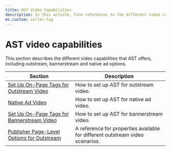 ```yaml
---
title: AST Video Capabilities
description: In this article, find references to the different video capabilities that AST offers. 
ms.custom: seller-tag
---
```


# AST video capabilities

This section describes the different video capabilities that AST offers, including outstream, bannerstream and native ad options.

| Section | Description |
|---|---|
| [Set Up On-Page Tags for Outstream Video](set-up-on-page-tags-for-outstream-video.md) | How to set up AST for outstream video. |
| [Native Ad Video](native-video-with-ast.md) | How to set up AST for native ad video. |
| [Set Up On-Page Tags for Bannerstream Video](set-up-on-page-tags-for-bannerstream-video.md) | How to set up AST for bannerstream video. |
| [Publisher Page-Level Options for Outstream](publisher-page-level-options-for-outstream.md) | A reference for properties available for different outstream video scenarios. |
